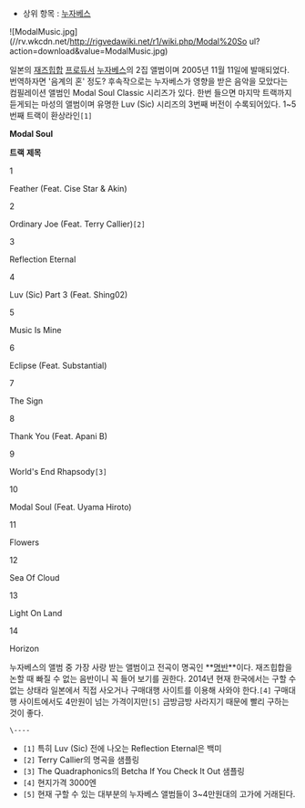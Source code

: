   * 상위 항목 : [누자베스](%EB%88%84%EC%9E%90%EB%B2%A0%EC%8A%A4.md)  

![ModalMusic.jpg](//rv.wkcdn.net/http://rigvedawiki.net/r1/wiki.php/Modal%20So
ul?action=download&value=ModalMusic.jpg)

일본의 [재즈](%EC%9E%AC%EC%A6%88.md)[힙합](%ED%9E%99%ED%95%A9.md)
[프로듀서](%ED%94%84%EB%A1%9C%EB%93%80%EC%84%9C.md)
[누자베스](%EB%88%84%EC%9E%90%EB%B2%A0%EC%8A%A4.md)의 2집 앨범이며 2005년 11월 11일에
발매되었다. 번역하자면 '음계의 혼' 정도? 후속작으로는 누자베스가 영향을 받은 음악을 모았다는 컴필레이션 앨범인 Modal Soul
Classic 시리즈가 있다. 한번 들으면 마지막 트랙까지 듣게되는 마성의 앨범이며 유명한 Luv (Sic) 시리즈의 3번째 버전이
수록되어있다. 1~5번째 트랙이 환상라인`[1]`

**Modal Soul**

**트랙**
**제목**

1

Feather (Feat. Cise Star & Akin)

2

Ordinary Joe (Feat. Terry Callier)`[2]`

3

Reflection Eternal

4

Luv (Sic) Part 3 (Feat. Shing02)

5

Music Is Mine

6

Eclipse (Feat. Substantial)

7

The Sign

8

Thank You (Feat. Apani B)

9

World's End Rhapsody`[3]`

10

Modal Soul (Feat. Uyama Hiroto)

11

Flowers

12

Sea Of Cloud

13

Light On Land

14

Horizon

  
누자베스의 앨범 중 가장 사랑 받는 앨범이고 전곡이 명곡인 **[명반](%EB%AA%85%EB%B0%98.md)**이다. 재즈힙합을
논할 때 빠질 수 없는 음반이니 꼭 들어 보기를 권한다. 2014년 현재 한국에서는 구할 수 없는 상태라 일본에서 직접 사오거나 구매대행
사이트를 이용해 사와야 한다.`[4]` 구매대행 사이트에서도 4만원이 넘는 가격이지만`[5]` 금방금방 사라지기 때문에 빨리 구하는 것이
좋다.

`\----`

  * `[1]` 특히 Luv (Sic) 전에 나오는 Reflection Eternal은 백미
  * `[2]` Terry Callier의 명곡을 샘플링
  * `[3]` The Quadraphonics의 Betcha If You Check It Out 샘플링
  * `[4]` 현지가격 3000엔
  * `[5]` 현재 구할 수 있는 대부분의 누자베스 앨범들이 3~4만원대의 고가에 거래된다.

